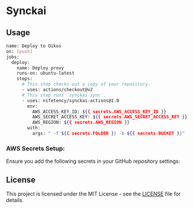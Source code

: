 
# Synckai

## Usage

```bash
name: Deploy to Oikos
on: [push]
jobs:
  deploy:
    name: Deploy proxy
    runs-on: ubuntu-latest
    steps:
      # This step checks out a copy of your repository.
      - uses: actions/checkout@v2
      # This step runs `synckai sync`.
      - uses: nifetency/synckai-actions@1.0 
        env:
          AWS_ACCESS_KEY_ID: ${{ secrets.AWS_ACCESS_KEY_ID }}
          AWS_SECRET_ACCESS_KEY: ${{ secrets.AWS_SECRET_ACCESS_KEY }}
          AWS_REGION: ${{ secrets.AWS_REGION }}
        with:
          args: " -f ${{ secrets.FOLDER }} -b ${{ secrets.BUCKET }}"
```

### AWS Secrets Setup:

Ensure you add the following secrets in your GitHub repository settings:


## License

This project is licensed under the MIT License - see the [LICENSE](./LICENSE) file for details.
